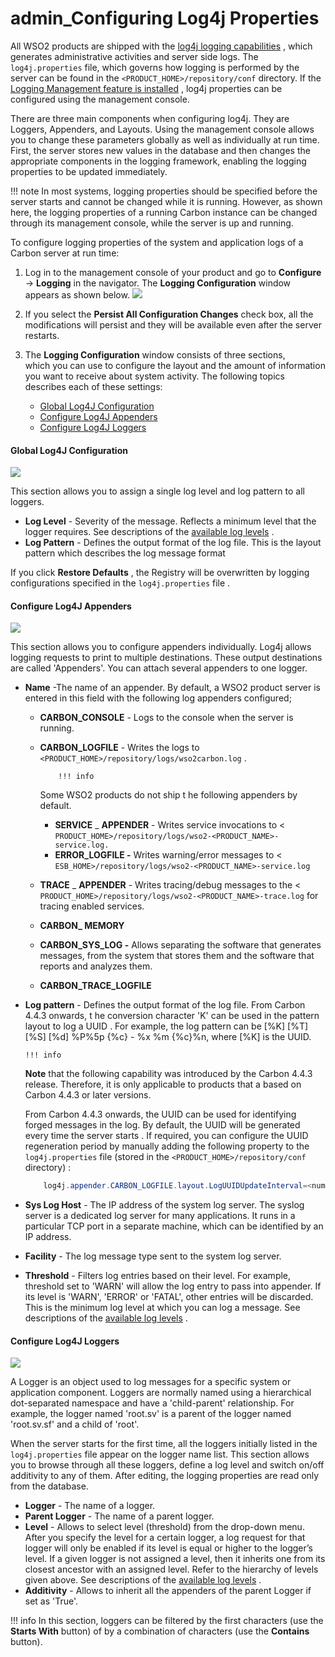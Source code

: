 # admin\_Configuring Log4j Properties

All WSO2 products are shipped with the [log4j logging capabilities](https://docs.wso2.com/display/ADMIN44x/Monitoring+Logs) , which generates administrative activities and server side logs. The `log4j.properties` file, which governs how logging is performed by the server can be found in the `<PRODUCT_HOME>/repository/conf` directory. If the [Logging Management feature is installed](https://docs.wso2.com/display/ADMIN44x/Monitoring+Logs) , log4j properties can be configured using the management console.

There are three main components when configuring log4j. They are Loggers, Appenders, and Layouts. Using the management console allows you to change these parameters globally as well as individually at run time. First, the server stores new values in the database and then changes the appropriate components in the logging framework, enabling the logging properties to be updated immediately.

!!! note
In most systems, logging properties should be specified before the server starts and cannot be changed while it is running. However, as shown here, the logging properties of a running Carbon instance can be changed through its management console, while the server is up and running.


To configure logging properties of the system and application logs of a Carbon server at run time:

1.  Log in to the management console of your product and go to **Configure** -&gt; **Logging** in the navigator. The **Logging Configuration** window appears as shown below.
    ![](attachments/28705820/28870019.png)
2.  If you select the **Persist All Configuration Changes** check box, all the modifications will persist and they will be available even after the server restarts.
3.  The **Logging Configuration** window consists of three sections, which you can use to configure the layout and the amount of information you want to receive about system activity. The following topics describes each of these settings:

    -   [Global Log4J Configuration](#admin_ConfiguringLog4jProperties-GlobalLog4JConfiguration)
    -   [Configure Log4J Appenders](#admin_ConfiguringLog4jProperties-ConfigureLog4JAppenders)
    -   [Configure Log4J Loggers](#admin_ConfiguringLog4jProperties-ConfigureLog4JLoggers)

#### Global Log4J Configuration

![](attachments/28705820/28870018.png)

This section allows you to assign a single log level and log pattern to all loggers.

-   **Log Level** - Severity of the message. Reflects a minimum level that the logger requires. See descriptions of the [available log levels](https://docs.wso2.com/display/ADMIN44x/Monitoring+Logs#MonitoringLogs-log4j_levels) .
-   **Log Pattern** - Defines the output format of the log file. This is the layout pattern which describes the log message format

If you click **Restore Defaults** , the Registry will be overwritten by logging configurations specified in the `log4j.properties` file .

#### Configure Log4J Appenders

![](attachments/28705820/28870017.png)

This section allows you to configure appenders individually. Log4j allows logging requests to print to multiple destinations. These output destinations are called 'Appenders'. You can attach several appenders to one logger.

-   **Name** -The name of an appender. By default, a WSO2 product server is entered in this field with the following log appenders configured;
    -   **CARBON\_CONSOLE** - Logs to the console when the server is running.
    -   **CARBON\_LOGFILE** - Writes the logs to `<PRODUCT_HOME>/repository/logs/wso2carbon.log` .

                !!! info
        Some WSO2 products do not ship t he following appenders by default.

        -   **SERVICE** \_ **APPENDER** - Writes service invocations to &lt; `PRODUCT_HOME>/repository/logs/wso2-<PRODUCT_NAME>-service.log.`
        -   **ERROR\_LOGFILE -** Writes warning/error messages to &lt; `ESB_HOME>/repository/logs/wso2-<PRODUCT_NAME>-service.log`


    -   **TRACE** \_ **APPENDER** - Writes tracing/debug messages to the &lt; `PRODUCT_HOME>/repository/logs/wso2-<PRODUCT_NAME>-trace.log` for tracing enabled services.

    -   **CARBON\_ MEMORY**
    -   **CARBON\_SYS\_LOG -** Allows separating the software that generates messages, from the system that stores them and the software that reports and analyzes them.
    -   **CARBON\_TRACE\_LOGFILE**

<!-- -->

-   **Log pattern** - Defines the output format of the log file. From Carbon 4.4.3 onwards, t he conversion character 'K' can be used in the pattern layout to log a UUID . For example, the log pattern can be \[%K\] \[%T\] \[%S\] \[%d\] %P%5p {%c} - %x %m {%c}%n, where \[%K\] is the UUID.

        !!! info
    **Note** that the following capability was introduced by the Carbon 4.4.3 release. Therefore, it is only applicable to products that a based on Carbon 4.4.3 or later versions.

    From Carbon 4.4.3 onwards, the UUID can be used for identifying forged messages in the log. By default, the UUID will be generated every time the server starts . If required, you can configure the UUID regeneration period by manually adding the following property to the `log4j.properties` file (stored in the `<PRODUCT_HOME>/repository/conf` directory) :

    ``` java
        log4j.appender.CARBON_LOGFILE.layout.LogUUIDUpdateInterval=<number_of_hours>
    ```


-   **Sys Log Host** - The IP address of the system log server. The syslog server is a dedicated log server for many applications. It runs in a particular TCP port in a separate machine, which can be identified by an IP address.
-   **Facility** - The log message type sent to the system log server.
-   **Threshold** - Filters log entries based on their level. For example, threshold set to 'WARN' will allow the log entry to pass into appender. If its level is 'WARN', 'ERROR' or 'FATAL', other entries will be discarded. This is the minimum log level at which you can log a message. See descriptions of the [available log levels](https://docs.wso2.com/display/ADMIN44x/Monitoring+Logs#MonitoringLogs-log4j_levels) .

#### Configure Log4J Loggers

![](attachments/28705820/28870022.png)

A Logger is an object used to log messages for a specific system or application component. Loggers are normally named using a hierarchical dot-separated namespace and have a 'child-parent' relationship. For example, the logger named 'root.sv' is a parent of the logger named 'root.sv.sf' and a child of 'root'.

When the server starts for the first time, all the loggers initially listed in the `log4j.properties` file appear on the logger name list. This section allows you to browse through all these loggers, define a log level and switch on/off additivity to any of them. After editing, the logging properties are read only from the database.

-   **Logger** - The name of a logger.
-   **Parent Logger** - The name of a parent logger.
-   **Level** - Allows to select level (threshold) from the drop-down menu. After you specify the level for a certain logger, a log request for that logger will only be enabled if its level is equal or higher to the logger’s level. If a given logger is not assigned a level, then it inherits one from its closest ancestor with an assigned level. Refer to the hierarchy of levels given above. See descriptions of the [available log levels](https://docs.wso2.com/display/ADMIN44x/Monitoring+Logs#MonitoringLogs-log4j_levels) .
-   **Additivity** - Allows to inherit all the appenders of the parent Logger if set as 'True'.

!!! info
In this section, loggers can be filtered by the first characters (use the **Starts With** button) of by a combination of characters (use the **Contains** button).


